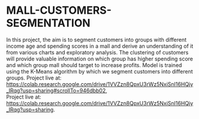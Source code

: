 # MALL-CUSTOMERS-SEGMENTATION
In this project, the aim is to segment customers into groups with different income age and spending scores in a mall and derive an understanding of it from various charts and exploratory analysis.  The clustering of customers will provide valuable information on which group has higher spending score and which group mall should target to increase profits. Model is trained using the K-Means algorithm by which we segment customers into different groups.
Project live at: https://colab.research.google.com/drive/1VVZzn8QpxU3rWz5NxiSnI16HQjy_IRqg?usp=sharing#scrollTo=946dbb02,   
Project live at: https://colab.research.google.com/drive/1VVZzn8QpxU3rWz5NxiSnI16HQjy_IRqg?usp=sharing.
